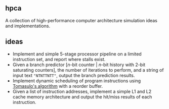 ## hpca
A collection of high-performance computer architecture simulation ideas and implementations.

## ideas
- Implement and simple 5-stage processor pipeline on a limited instruction set, and report where stalls exist.
- Given a branch predictor [_n_-bit counter | _n_-bit history with 2-bit saturating counters], the number of iterations 
to perform, and a string of input text `"NTNTTNTT"`, output the branch prediction results.
- Implement dynamic scheduling of program instructions using 
[Tomasulo's algorithm](http://en.wikipedia.org/wiki/Tomasulo_algorithm) with a reorder buffer.
- Given a list of instruction addresses, implement a simple L1 and L2 cache memory architecture and output the hit/miss 
results of each instruction.
